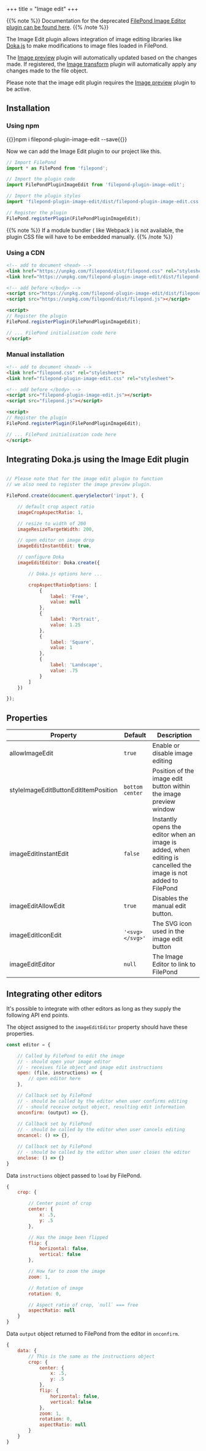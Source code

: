 +++
title = "Image edit"
+++

{{% note %}}
Documentation for the deprecated [FilePond Image Editor plugin can be found here](../image-edit-deprecated).
{{% /note %}}

The Image Edit plugin allows integration of image editing libraries like [Doka.js](https://pqina.nl/doka) to make modifications to image files loaded in FilePond.

The [Image preview](../image-preview) plugin will automatically updated based on the changes made. If registered, the [Image transform](../image-transform) plugin will automatically apply any changes made to the file object.

Please note that the image edit plugin requires the [Image preview](../image-preview) plugin to be active.


## Installation

### Using npm

{{<cmd>}}npm i filepond-plugin-image-edit --save{{</cmd>}}

Now we can add the Image Edit plugin to our project like this.

```js
// Import FilePond
import * as FilePond from 'filepond';

// Import the plugin code
import FilePondPluginImageEdit from 'filepond-plugin-image-edit';

// Import the plugin styles
import 'filepond-plugin-image-edit/dist/filepond-plugin-image-edit.css';

// Register the plugin
FilePond.registerPlugin(FilePondPluginImageEdit);
```

{{% note %}}
If a module bundler ( like Webpack ) is not available, the plugin CSS file will have to be embedded manually.
{{% /note %}}


### Using a CDN

```html
<!-- add to document <head> -->
<link href="https://unpkg.com/filepond/dist/filepond.css" rel="stylesheet">
<link href="https://unpkg.com/filepond-plugin-image-edit/dist/filepond-plugin-image-edit.css" rel="stylesheet">

<!-- add before </body> -->
<script src="https://unpkg.com/filepond-plugin-image-edit/dist/filepond-plugin-image-edit.js"></script>
<script src="https://unpkg.com/filepond/dist/filepond.js"></script>

<script>
// Register the plugin
FilePond.registerPlugin(FilePondPluginImageEdit);

// ... FilePond initialisation code here
</script>
```

### Manual installation

```html
<!-- add to document <head> -->
<link href="filepond.css" rel="stylesheet">
<link href="filepond-plugin-image-edit.css" rel="stylesheet">

<!-- add before </body> -->
<script src="filepond-plugin-image-edit.js"></script>
<script src="filepond.js"></script>

<script>
// Register the plugin
FilePond.registerPlugin(FilePondPluginImageEdit);

// ... FilePond initialisation code here
</script>
```

## Integrating Doka.js using the Image Edit plugin

```js

// Please note that for the image edit plugin to function
// we also need to register the image preview plugin.

FilePond.create(document.querySelector('input'), {

    // default crop aspect ratio
    imageCropAspectRatio: 1,

    // resize to width of 200
    imageResizeTargetWidth: 200,

    // open editor on image drop
    imageEditInstantEdit: true,

    // configure Doka
    imageEditEditor: Doka.create({

        // Doka.js options here ...

        cropAspectRatioOptions: [
            {
                label: 'Free',
                value: null
            },
            {
                label: 'Portrait',
                value: 1.25
            },
            {
                label: 'Square',
                value: 1
            },
            {
                label: 'Landscape',
                value: .75
            }
        ]
    })

});
```


## Properties

| Property             | Default | Description                                                                             |
| -------------------- | ------- | --------------------------------------------------------------------------------------- |
| allowImageEdit       | `true`  | Enable or disable image editing                                                        |
| styleImageEditButtonEditItemPosition | `bottom center` | Position of the image edit button within the image preview window |
| imageEditInstantEdit | `false` | Instantly opens the editor when an image is added, when editing is cancelled the image is not added to FilePond |
| imageEditAllowEdit | `true` | Disables the manual edit button. |
| imageEditIconEdit | `'<svg></svg>'` | The SVG icon used in the image edit button |
| imageEditEditor | `null` | The Image Editor to link to FilePond |



## Integrating other editors

It's possible to integrate with other editors as long as they supply the following API end points.

The object assigned to the `imageEditEditor` property should have these properties.

```js
const editor = {

    // Called by FilePond to edit the image
    // - should open your image editor
    // - receives file object and image edit instructions
    open: (file, instructions) => {
        // open editor here
    },

    // Callback set by FilePond
    // - should be called by the editor when user confirms editing
    // - should receive output object, resulting edit information
    onconfirm: (output) => {},
    
    // Callback set by FilePond
    // - should be called by the editor when user cancels editing
    oncancel: () => {},

    // Callback set by FilePond
    // - should be called by the editor when user closes the editor
    onclose: () => {}
}
```

Data `instructions` object passed to `load` by FilePond.

```js
{
    crop: {

        // Center point of crop
        center: {
            x: .5,
            y: .5
        },

        // Has the image been flipped
        flip: {
            horizontal: false,
            vertical: false
        },

        // How far to zoom the image
        zoom: 1,

        // Rotation of image
        rotation: 0,

        // Aspect ratio of crop, `null` === free
        aspectRatio: null
    }
}
```

Data `output` object returned to FilePond from the editor in `onconfirm`.

```js
{
    data: {
        // This is the same as the instructions object
        crop: {
            center: {
                x: .5,
                y: .5
            },
            flip: {
                horizontal: false,
                vertical: false
            },
            zoom: 1,
            rotation: 0,
            aspectRatio: null
        }
    }
}
```